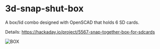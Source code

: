 # 3d-snap-shut-box
A box/lid combo designed with OpenSCAD that holds 6 SD cards.

Details: https://hackaday.io/project/5567-snap-together-box-for-sdcards

![BOX](https://cdn.hackaday.io/images/1490731430690733301.PNG)